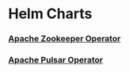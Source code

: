 # Helm Charts


### [Apache Zookeeper Operator](https://github.com/skulup/zookeeper-operator/)

### [Apache Pulsar Operator](https://github.com/skulup/pulsar-operator/)
